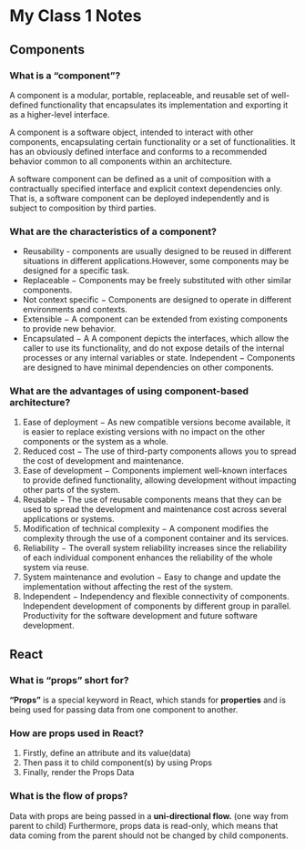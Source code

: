 # My Class 1 Notes

## Components

### What is a “component”?
A component is a modular, portable, replaceable, and reusable set of well-defined functionality that encapsulates its implementation and exporting it as a higher-level interface.

A component is a software object, intended to interact with other components, encapsulating certain functionality or a set of functionalities. It has an obviously defined interface and conforms to a recommended behavior common to all components within an architecture.

A software component can be defined as a unit of composition with a contractually specified interface and explicit context dependencies only. That is, a software component can be deployed independently and is subject to composition by third parties.

### What are the characteristics of a component?
- Reusability - components are usually designed to be reused in different situations in different applications.However, some components may be designed for a specific task.
- Replaceable − Components may be freely substituted with other similar components.
- Not context specific − Components are designed to operate in different environments and contexts.
- Extensible − A component can be extended from existing components to provide new behavior.
- Encapsulated − A A component depicts the interfaces, which allow the caller to use its functionality, and do not expose details of the internal processes or any internal variables or state.
Independent − Components are designed to have minimal dependencies on other components.

### What are the advantages of using component-based architecture?
1. Ease of deployment − As new compatible versions become available, it is easier to replace existing versions with no impact on the other components or the system as a whole.
2. Reduced cost − The use of third-party components allows you to spread the cost of development and maintenance.
3. Ease of development − Components implement well-known interfaces to provide defined functionality, allowing development without impacting other parts of the system.
4. Reusable − The use of reusable components means that they can be used to spread the development and maintenance cost across several applications or systems.
5. Modification of technical complexity − A component modifies the complexity through the use of a component container and its services.
6. Reliability − The overall system reliability increases since the reliability of each individual component enhances the reliability of the whole system via reuse.
7. System maintenance and evolution − Easy to change and update the implementation without affecting the rest of the system.
8. Independent − Independency and flexible connectivity of components. Independent development of components by different group in parallel. Productivity for the software development and future software development.


## React

### What is “props” short for?
**“Props”** is a special keyword in React, which stands for **properties** and is being used for passing data from one component to another.

### How are props used in React?
1. Firstly, define an attribute and its value(data)
2. Then pass it to child component(s) by using Props
3. Finally, render the Props Data


### What is the flow of props?
Data with props are being passed in a **uni-directional flow.** (one way from parent to child) Furthermore, props data is read-only, which means that data coming from the parent should not be changed by child components.